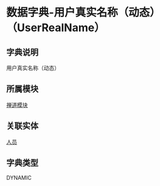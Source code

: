 # 数据字典-用户真实名称（动态）（UserRealName）
## 字典说明
用户真实名称（动态）

## 所属模块
[禅道模块](../module/zentao)

## 关联实体
[人员](../module/ou/SysEmployee)

## 字典类型
DYNAMIC



